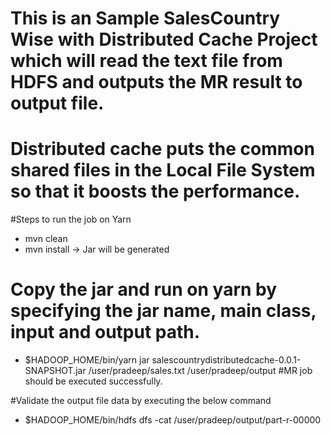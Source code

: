 # This is an Sample SalesCountry Wise with Distributed Cache Project which will read the text file from HDFS and outputs the MR result to output file.
# Distributed cache puts the common shared files in the Local File System so that it boosts the performance.

#Steps to run the job on Yarn

* mvn clean
* mvn install -> Jar will be generated

# Copy the jar and run on yarn by specifying the jar name, main class, input and output path.

* $HADOOP_HOME/bin/yarn jar salescountrydistributedcache-0.0.1-SNAPSHOT.jar /user/pradeep/sales.txt /user/pradeep/output
#MR job should be executed successfully.

#Validate the output file data by executing the below command
* $HADOOP_HOME/bin/hdfs dfs -cat /user/pradeep/output/part-r-00000
